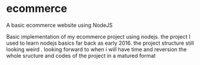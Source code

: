 # ecommerce
A basic ecommerce website using NodeJS

Basic implementation of my ecommerce project using nodejs. 
the project I used to learn nodejs basics far back as early 2016.
the project structure still looking weird . looking forward to when i will have time and reversion the whole sructure and codes of the project in a matured format
